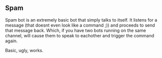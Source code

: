 <h2>Spam</h2>
<p>Spam bot is an extremely basic bot that simply talks to itself. It listens for a message (that doesnt even look like a command ;)) and proceeds to send that message back. Which, if you have two bots running on the same channel, will cause them to speak to eachother and trigger the command again.</p>
<p>Basic, ugly, works.</p>
